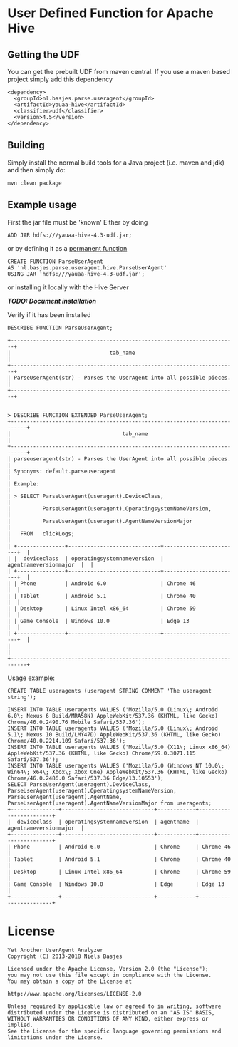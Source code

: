 # User Defined Function for Apache Hive

## Getting the UDF
You can get the prebuilt UDF from maven central.
If you use a maven based project simply add this dependency

    <dependency>
      <groupId>nl.basjes.parse.useragent</groupId>
      <artifactId>yauaa-hive</artifactId>
      <classifier>udf</classifier>
      <version>4.5</version>
    </dependency>

## Building
Simply install the normal build tools for a Java project (i.e. maven and jdk) and then simply do:

    mvn clean package

## Example usage

First the jar file must be 'known'
Either by doing 

    ADD JAR hdfs:///yauaa-hive-4.3-udf.jar;

or by defining it as a [permanent function](https://cwiki.apache.org/confluence/display/Hive/LanguageManual+DDL#LanguageManualDDL-PermanentFunctions) 

    CREATE FUNCTION ParseUserAgent 
    AS 'nl.basjes.parse.useragent.hive.ParseUserAgent' 
    USING JAR 'hdfs:///yauaa-hive-4.3-udf.jar';

or installing it locally with the Hive Server

***TODO: Document installation*** 

Verify if it has been installed

    DESCRIBE FUNCTION ParseUserAgent;

    +-----------------------------------------------------------------------+
    |                               tab_name                                |
    +-----------------------------------------------------------------------+
    | ParseUserAgent(str) - Parses the UserAgent into all possible pieces.  |
    +-----------------------------------------------------------------------+


    > DESCRIBE FUNCTION EXTENDED ParseUserAgent;
    +---------------------------------------------------------------------------+
    |                                   tab_name                                |
    +---------------------------------------------------------------------------+
    | parseuseragent(str) - Parses the UserAgent into all possible pieces.      |
    | Synonyms: default.parseuseragent                                          |
    | Example:                                                                  |
    | > SELECT ParseUserAgent(useragent).DeviceClass,                           |
    |          ParseUserAgent(useragent).OperatingsystemNameVersion,            |
    |          ParseUserAgent(useragent).AgentNameVersionMajor                  |
    |   FROM   clickLogs;                                                       |
    | +---------------+-----------------------------+------------------------+  |
    | |  deviceclass  | operatingsystemnameversion  | agentnameversionmajor  |  |
    | +---------------+-----------------------------+------------------------+  |
    | | Phone         | Android 6.0                 | Chrome 46              |  |
    | | Tablet        | Android 5.1                 | Chrome 40              |  |
    | | Desktop       | Linux Intel x86_64          | Chrome 59              |  |
    | | Game Console  | Windows 10.0                | Edge 13                |  |
    | +---------------+-----------------------------+------------------------+  |
    |                                                                           |
    +---------------------------------------------------------------------------+

Usage example:

    CREATE TABLE useragents (useragent STRING COMMENT 'The useragent string');

    INSERT INTO TABLE useragents VALUES ('Mozilla/5.0 (Linux\; Android 6.0\; Nexus 6 Build/MRA58N) AppleWebKit/537.36 (KHTML, like Gecko) Chrome/46.0.2490.76 Mobile Safari/537.36');
    INSERT INTO TABLE useragents VALUES ('Mozilla/5.0 (Linux\; Android 5.1\; Nexus 10 Build/LMY47D) AppleWebKit/537.36 (KHTML, like Gecko) Chrome/40.0.2214.109 Safari/537.36');
    INSERT INTO TABLE useragents VALUES ('Mozilla/5.0 (X11\; Linux x86_64) AppleWebKit/537.36 (KHTML, like Gecko) Chrome/59.0.3071.115 Safari/537.36');
    INSERT INTO TABLE useragents VALUES ('Mozilla/5.0 (Windows NT 10.0\; Win64\; x64\; Xbox\; Xbox One) AppleWebKit/537.36 (KHTML, like Gecko) Chrome/46.0.2486.0 Safari/537.36 Edge/13.10553'); 
    SELECT ParseUserAgent(useragent).DeviceClass, ParseUserAgent(useragent).OperatingsystemNameVersion, ParseUserAgent(useragent).AgentName, ParseUserAgent(useragent).AgentNameVersionMajor from useragents;
    +---------------+-----------------------------+------------+------------------------+
    |  deviceclass  | operatingsystemnameversion  | agentname  | agentnameversionmajor  |
    +---------------+-----------------------------+------------+------------------------+
    | Phone         | Android 6.0                 | Chrome     | Chrome 46              |
    | Tablet        | Android 5.1                 | Chrome     | Chrome 40              |
    | Desktop       | Linux Intel x86_64          | Chrome     | Chrome 59              |
    | Game Console  | Windows 10.0                | Edge       | Edge 13                |
    +---------------+-----------------------------+------------+------------------------+


License
=======
    Yet Another UserAgent Analyzer
    Copyright (C) 2013-2018 Niels Basjes

    Licensed under the Apache License, Version 2.0 (the "License");
    you may not use this file except in compliance with the License.
    You may obtain a copy of the License at

    http://www.apache.org/licenses/LICENSE-2.0

    Unless required by applicable law or agreed to in writing, software
    distributed under the License is distributed on an "AS IS" BASIS,
    WITHOUT WARRANTIES OR CONDITIONS OF ANY KIND, either express or implied.
    See the License for the specific language governing permissions and
    limitations under the License.
